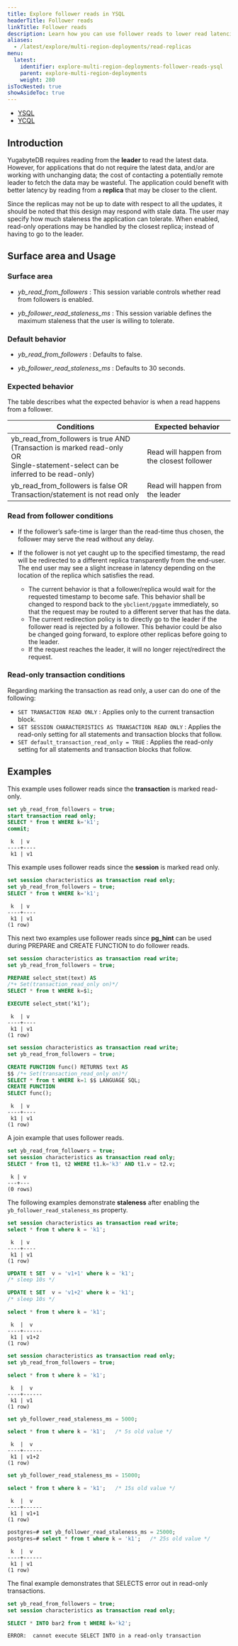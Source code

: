 ```yaml
---
title: Explore follower reads in YSQL
headerTitle: Follower reads
linkTitle: Follower reads
description: Learn how you can use follower reads to lower read latencies in local YugabyteDB clusters.
aliases:
  - /latest/explore/multi-region-deployments/read-replicas
menu:
  latest:
    identifier: explore-multi-region-deployments-follower-reads-ysql
    parent: explore-multi-region-deployments
    weight: 280
isTocNested: true
showAsideToc: true
---
```


<ul class="nav nav-tabs-alt nav-tabs-yb">
  <li >
    <a href="../follower-reads-ysql/" class="nav-link active">
      <i class="icon-postgres" aria-hidden="true"></i>YSQL</a>
  </li>

  <li >
    <a href="../read-replicas-ycql/" class="nav-link">
      <i class="icon-cassandra" aria-hidden="true"></i>YCQL</a>
  </li>
</ul>

## Introduction

YugabyteDB requires reading from the **leader** to read the latest data. However, for applications that do not require the latest data, and/or are working with unchanging data; the cost of contacting a potentially remote leader to fetch the data may be wasteful. The application could benefit with better latency by reading from a **replica** that may be closer to the client.

Since the replicas may not be up to date with respect to all the updates, it should be noted that this design may respond with stale data. The user may specify how much staleness the application can tolerate. When enabled, read-only operations may be handled by the closest replica; instead of having to go to the leader.

## Surface area and Usage

### Surface area

- *yb_read_from_followers* : This session variable controls whether read from followers is enabled.

- *yb_follower_read_staleness_ms* : This session variable defines the maximum staleness that the user is willing to tolerate.

### Default behavior

- *yb_read_from_followers* : Defaults to false.

- *yb_follower_read_staleness_ms* : Defaults to 30 seconds.

### Expected behavior

The table describes what the expected behavior is when a read happens from a follower.

| Conditions | Expected behavior |
| --- | --- |
| yb_read_from_followers is true AND <br> (Transaction is marked read-only <br>OR<br> Single-statement-select can be inferred to be read-only) <br> | Read will happen from the closest follower|
|yb_read_from_followers is false OR <br> Transaction/statement is not read only | Read will happen from the leader |

### Read from follower conditions

- If the follower’s safe-time is larger than the read-time thus chosen, the follower may serve the read without any delay.

- If the follower is not yet caught up to the specified timestamp, the read will be redirected to a different replica transparently from the end-user. The end user may see a slight increase in latency depending on the location of the replica which satisfies the read.
  - The current behavior is that a follower/replica would wait for the requested timestamp to become safe. This behavior shall be changed to respond back to the `ybclient/pggate` immediately, so that the request may be routed to a different server that has the data.
  - The current redirection policy is to directly go to the leader if the follower read is rejected by a follower. This behavior could be also be changed going forward, to explore other replicas before going to the leader.
  - If the request reaches the leader, it will no longer reject/redirect the request.

### Read-only transaction conditions

Regarding marking the transaction as read only, a user can do one of the following:

- `SET TRANSACTION READ ONLY` : Applies only to the current transaction block.
- `SET SESSION CHARACTERISTICS AS TRANSACTION READ ONLY` : Applies the read-only setting for all statements and transaction blocks that follow.
- `SET default_transaction_read_only = TRUE` : Applies the read-only setting for all statements and transaction blocks that follow.

## Examples

This example uses follower reads since the **transaction** is marked read-only.

```sql
set yb_read_from_followers = true;
start transaction read only;
SELECT * from t WHERE k='k1';
commit;
```

```output
 k  | v
----+----
 k1 | v1
```

This example uses follower reads since the **session** is marked read only.

```sql
set session characteristics as transaction read only;
set yb_read_from_followers = true;
SELECT * from t WHERE k='k1';
```

```output
 k  | v
----+----
 k1 | v1
(1 row)
```

This next two examples use follower reads since **pg_hint** can be used during PREPARE and CREATE FUNCTION to do follower reads.

```sql
set session characteristics as transaction read write;
set yb_read_from_followers = true;

PREPARE select_stmt(text) AS
/*+ Set(transaction_read_only on)*/
SELECT * from t WHERE k=$1;

EXECUTE select_stmt(‘k1’);
```

```output
 k  | v
----+----
 k1 | v1
(1 row)
```

```sql
set session characteristics as transaction read write;
set yb_read_from_followers = true;

CREATE FUNCTION func() RETURNS text AS
$$ /*+ Set(transaction_read_only on)*/
SELECT * from t WHERE k=1 $$ LANGUAGE SQL;
CREATE FUNCTION
SELECT func();
```

```output
 k  | v
----+----
 k1 | v1
(1 row)
```

A join example that uses follower reads.

```sql
set yb_read_from_followers = true;
set session characteristics as transaction read only;
SELECT * from t1, t2 WHERE t1.k='k3' AND t1.v = t2.v;
```

```output
 k | v
---+---
(0 rows)
```

The following examples demonstrate **staleness** after enabling the `yb_follower_read_staleness_ms` property.

```sql
set session characteristics as transaction read write;
select * from t where k = 'k1';
```

```output
 k  | v
----+----
 k1 | v1
(1 row)
```

```sql
UPDATE t SET  v = 'v1+1' where k = 'k1';
/* sleep 10s */

UPDATE t SET  v = 'v1+2' where k = 'k1';
/* sleep 10s */

select * from t where k = 'k1';
```

```output
 k  |  v
----+------
 k1 | v1+2
(1 row)
```

```sql
set session characteristics as transaction read only;
set yb_read_from_followers = true;

select * from t where k = 'k1';
```

```output
 k  |  v
----+------
 k1 | v1
(1 row)
```

```sql
set yb_follower_read_staleness_ms = 5000;

select * from t where k = 'k1';   /* 5s old value */
```

```output
 k  |  v
----+------
 k1 | v1+2
(1 row)
```

```sql
set yb_follower_read_staleness_ms = 15000;

select * from t where k = 'k1';   /* 15s old value */
```

```output
 k  |  v
----+------
 k1 | v1+1
(1 row)
```

```sql
postgres=# set yb_follower_read_staleness_ms = 25000;
postgres=# select * from t where k = 'k1';   /* 25s old value */
```

```output
 k  |  v
----+------
 k1 | v1
(1 row)
```

The final example demonstrates that SELECTS error out in read-only transactions.

```sql
set yb_read_from_followers = true;
set session characteristics as transaction read only;

SELECT * INTO bar2 from t WHERE k='k2';
```

```output
ERROR:  cannot execute SELECT INTO in a read-only transaction
```
